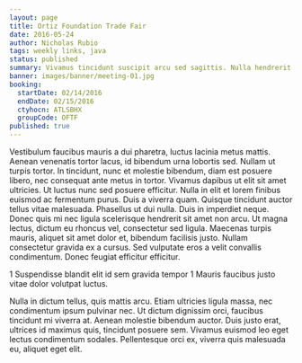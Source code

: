 ```yaml
---
layout: page
title: Ortiz Foundation Trade Fair
date: 2016-05-24
author: Nicholas Rubio
tags: weekly links, java
status: published
summary: Vivamus tincidunt suscipit arcu sed sagittis. Nulla hendrerit sodales.
banner: images/banner/meeting-01.jpg
booking:
  startDate: 02/14/2016
  endDate: 02/15/2016
  ctyhocn: ATLSBHX
  groupCode: OFTF
published: true
---
```

Vestibulum faucibus mauris a dui pharetra, luctus lacinia metus mattis. Aenean venenatis tortor lacus, id bibendum urna lobortis sed. Nullam ut turpis tortor. In tincidunt, nunc et molestie bibendum, diam est posuere libero, nec consequat ante metus in tortor. Vivamus dapibus ut elit sit amet ultricies. Ut luctus nunc sed posuere efficitur. Nulla in elit et lorem finibus euismod ac fermentum purus. Duis a viverra quam.
Quisque tincidunt auctor tellus vitae malesuada. Phasellus ut dui nulla. Duis in imperdiet neque. Donec quis mi nec ligula scelerisque hendrerit sit amet non arcu. Ut magna lectus, dictum eu rhoncus vel, consectetur sed ligula. Maecenas turpis mauris, aliquet sit amet dolor et, bibendum facilisis justo. Nullam consectetur gravida ex a cursus. Sed vulputate eros a velit convallis condimentum. Donec feugiat efficitur efficitur.

1 Suspendisse blandit elit id sem gravida tempor
1 Mauris faucibus justo vitae dolor volutpat luctus.

Nulla in dictum tellus, quis mattis arcu. Etiam ultricies ligula massa, nec condimentum ipsum pulvinar nec. Ut dictum dignissim orci, faucibus tincidunt mi viverra at. Aenean molestie bibendum auctor. Duis justo erat, ultrices id maximus quis, tincidunt posuere sem. Vivamus euismod leo eget lectus condimentum sodales. Pellentesque orci ex, viverra quis malesuada eu, aliquet eget elit.
